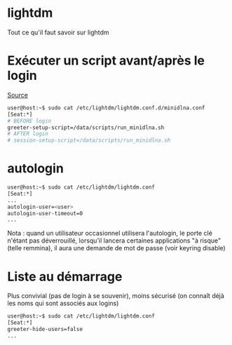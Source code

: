 # lightdm

Tout ce qu'il faut savoir sur lightdm

# Exécuter un script avant/après le login
[Source](https://unix.stackexchange.com/questions/450835/how-to-execute-command-before-user-login-on-linux/450836#450836)
```sh
user@host:~$ sudo cat /etc/lightdm/lightdm.conf.d/minidlna.conf 
[Seat:*]
# BEFORE login
greeter-setup-script=/data/scripts/run_minidlna.sh
# AFTER login
# session-setup-script=/data/scripts/run_minidlna.sh
```

# autologin
```sh
user@host:~$ sudo cat /etc/lightdm/lightdm.conf
[Seat:*]
...
autologin-user=<user>
autologin-user-timeout=0
...
```
Nota : quand un utilisateur occasionnel utilisera l'autologin, le porte clé n'étant pas déverrouillé, lorsqu'il lancera certaines applications "à risque" (telle remmina), il aura une demande de mot de passe (voir keyring disable)

# Liste au démarrage
Plus convivial (pas de login à se souvenir), moins sécurisé (on connaît déjà les noms qui sont associés aux logins)
```sh
user@host:~$ sudo cat /etc/lightdm/lightdm.conf
[Seat:*]
greeter-hide-users=false
...
```
